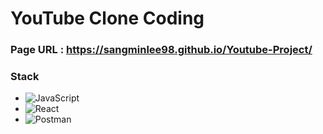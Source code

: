 # YouTube Clone Coding

### Page URL : https://sangminlee98.github.io/Youtube-Project/


### Stack
- <img alt="JavaScript" src ="https://img.shields.io/badge/JavaScript-F7DF1E.svg?&style=for-the-badge&logo=JavaScript&logoColor=white"/>
- <img alt="React" src ="https://img.shields.io/badge/React-61DAFB.svg?&style=for-the-badge&logo=React&logoColor=white"/>
- <img alt="Postman" src="https://img.shields.io/badge/Postman-FF6C37.svg?&style=for-the-badge&logo=Postman&logoColor=white">

